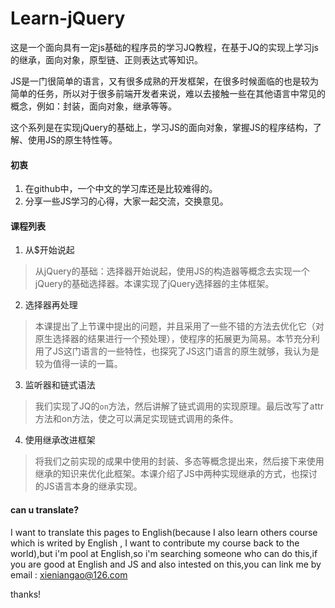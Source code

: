 # Learn-jQuery
这是一个面向具有一定js基础的程序员的学习JQ教程，在基于JQ的实现上学习js的继承，面向对象，原型链、正则表达式等知识。

JS是一门很简单的语言，又有很多成熟的开发框架，在很多时候面临的也是较为简单的任务，所以对于很多前端开发者来说，难以去接触一些在其他语言中常见的概念，例如：封装，面向对象，继承等等。

这个系列是在实现jQuery的基础上，学习JS的面向对象，掌握JS的程序结构，了解、使用JS的原生特性等。
#### 初衷
1. 在github中，一个中文的学习库还是比较难得的。
2. 分享一些JS学习的心得，大家一起交流，交换意见。

#### 课程列表
1. 从$开始说起
>从jQuery的基础：选择器开始说起，使用JS的构造器等概念去实现一个jQuery的基础选择器。本课实现了jQuery选择器的主体框架。

2. 选择器再处理
>本课提出了上节课中提出的问题，并且采用了一些不错的方法去优化它（对原生选择器的结果进行一个预处理），使程序的拓展更为简易。本节充分利用了JS这门语言的一些特性，也探究了JS这门语言的原生就够，我认为是较为值得一读的一篇。

3. 监听器和链式语法
>我们实现了JQ的`on`方法，然后讲解了链式调用的实现原理。最后改写了attr方法和on方法，使之可以满足实现链式调用的条件。

4. 使用继承改进框架
>将我们之前实现的成果中使用的封装、多态等概念提出来，然后接下来使用继承的知识来优化此框架。本课介绍了JS中两种实现继承的方式，也探讨的JS语言本身的继承实现。

#### can u translate?
I want to translate this pages to English(because I also learn others course which is writed by English , I want to contribute my course back to the world),but i'm pool at English,so i'm searching someone who can do this,if you are good at English and JS and also
intested on this,you can link me by email :
xieniangao@126.com

thanks!
